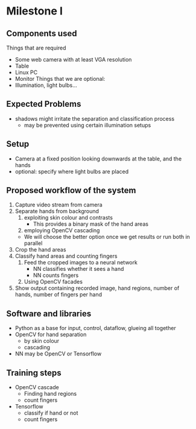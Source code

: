 # Milestone I

## Components used
Things that are required
- Some web camera with at least VGA resolution
- Table
- Linux PC
- Monitor
Things that we are optional:
- Illumination, light bulbs...

## Expected Problems
- shadows might irritate the separation and classification process
  - may be prevented using certain illumination setups

## Setup
- Camera at a fixed position looking downwards at the table, and the hands
- optional: specify where light bulbs are placed

## Proposed workflow of the system
1. Capture video stream from camera
2. Separate hands from background 
    1. exploiting skin colour and contrasts
        - This provides a binary mask of the hand areas
    2. employing OpenCV cascading
    - We will choose the better option once we get results or run both in parallel  
3. Crop the hand areas
4. Classify hand areas and counting fingers
    1. Feed the cropped images to a neural network
        - NN classifies whether it sees a hand
        - NN counts fingers 
    2. Using OpenCV facades
7. Show output containing recorded image, hand regions, number of hands, number of fingers per hand

## Software and libraries
- Python as a base for input, control, dataflow, glueing all together
- OpenCV for hand separation
    - by skin colour
    - cascading
- NN may be OpenCV or Tensorflow 

## Training steps
- OpenCV cascade
    - Finding hand regions
    - count fingers
- Tensorflow
    - classify if hand or not
    - count fingers


